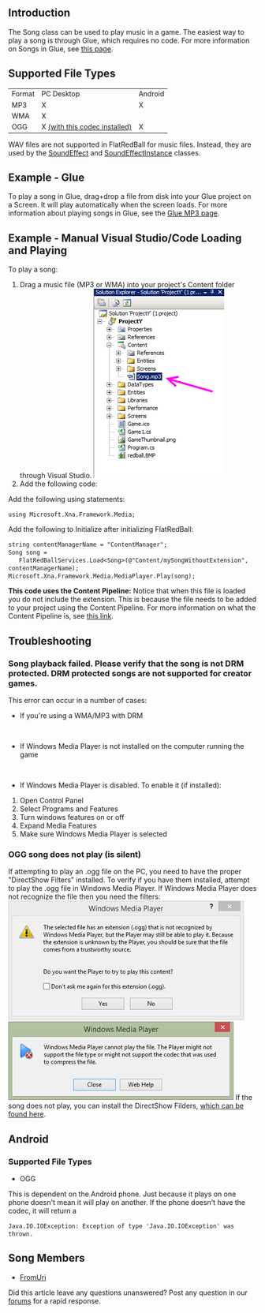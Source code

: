 ## Introduction

The Song class can be used to play music in a game. The easiest way to play a song is through Glue, which requires no code. For more information on Songs in Glue, see [this page](/frb/docs/index.php?title=Glue:How_To:Play_Songs.md "Glue:How To:Play Songs").

## Supported File Types

|        |                                                                       |         |
|--------|-----------------------------------------------------------------------|---------|
| Format | PC Desktop                                                            | Android |
| MP3    | X                                                                     | X       |
| WMA    | X                                                                     |         |
| OGG    | X [(with this codec installed)](http://www.vorbis.com/setup_windows/) | X       |

WAV files are not supported in FlatRedBall for music files. Instead, they are used by the [SoundEffect](/frb/docs/index.php?title=Microsoft.Xna.Framework.Audio.SoundEffect.md "Microsoft.Xna.Framework.Audio.SoundEffect") and [SoundEffectInstance](/frb/docs/index.php?title=Microsoft.Xna.Framework.Audio.SoundEffect.mdInstance "Microsoft.Xna.Framework.Audio.SoundEffectInstance") classes.

## Example - Glue

To play a song in Glue, drag+drop a file from disk into your Glue project on a Screen. It will play automatically when the screen loads. For more information about playing songs in Glue, see the [Glue MP3 page](/documentation/tools/glue-reference/files/glue-reference-files-mp3-file-mp3/.md).

## Example - Manual Visual Studio/Code Loading and Playing

To play a song:

1.  Drag a music file (MP3 or WMA) into your project's Content folder through Visual Studio. ![SongInContentProject.png](/media/migrated_media-SongInContentProject.png)
2.  Add the following code:

Add the following using statements:

    using Microsoft.Xna.Framework.Media;

Add the following to Initialize after initializing FlatRedBall:

    string contentManagerName = "ContentManager";
    Song song = 
       FlatRedBallServices.Load<Song>(@"Content/mySongWithoutExtension", contentManagerName);
    Microsoft.Xna.Framework.Media.MediaPlayer.Play(song);

**This code uses the Content Pipeline:** Notice that when this file is loaded you do not include the extension. This is because the file needs to be added to your project using the Content Pipeline. For more information on what the Content Pipeline is, see [this link](/frb/docs/index.php?title=Tutorials:Adding_files_to_your_project.md "Tutorials:Adding files to your project").

## Troubleshooting

### Song playback failed. Please verify that the song is not DRM protected. DRM protected songs are not supported for creator games.

This error can occur in a number of cases:

-   If you're using a WMA/MP3 with DRM

&nbsp;

-   If Windows Media Player is not installed on the computer running the game

&nbsp;

-   If Windows Media Player is disabled. To enable it (if installed):

1.  Open Control Panel
2.  Select Programs and Features
3.  Turn windows features on or off
4.  Expand Media Features
5.  Make sure Windows Media Player is selected

### OGG song does not play (is silent)

If attempting to play an .ogg file on the PC, you need to have the proper "DirectShow Filters" installed. To verify if you have them installed, attempt to play the .ogg file in Windows Media Player. If Windows Media Player does not recognize the file then you need the filters: ![OggError1.png](/media/migrated_media-OggError1.png) ![OggError2.png](/media/migrated_media-OggError2.png) If the song does not play, you can install the DirectShow Filders, [which can be found here](http://www.vorbis.com/setup_windows/).

## Android

### Supported File Types

-   OGG

This is dependent on the Android phone. Just because it plays on one phone doesn't mean it will play on another. If the phone doesn't have the codec, it will return a

    Java.IO.IOException: Exception of type 'Java.IO.IOException' was thrown.

## Song Members

-   [FromUri](/frb/docs/index.php?title=Microsoft.Xna.Framework.Media.Song.FromUri.md "Microsoft.Xna.Framework.Media.Song.FromUri")

Did this article leave any questions unanswered? Post any question in our [forums](/frb/forum/.md) for a rapid response.
